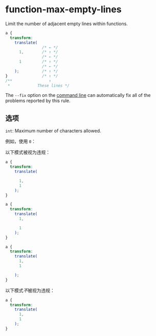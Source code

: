 # function-max-empty-lines

Limit the number of adjacent empty lines within functions.

```css
a {
  transform:
    translate(
                /* ← */
      1,        /* ↑ */
                /* ← */
      1         /* ↑ */
                /* ← */
    );          /* ↑ */
}               /* ↑ */
/**                ↑
 *            These lines */
```

The `--fix` option on the [command line](../../../docs/user-guide/cli.md#autofixing-errors) can automatically fix all of the problems reported by this rule.

## 选项

`int`: Maximum number of characters allowed.

例如，使用 `0`：

以下模式被视为违规：

```css
a {
  transform:
    translate(

      1,
      1
    );
}
```

```css
a {
  transform:
    translate(
      1,

      1
    );
}
```

```css
a {
  transform:
    translate(
      1,
      1

    );
}
```

以下模式*不*被视为违规：

```css
a {
  transform:
    translate(
      1,
      1
    );
}
```
